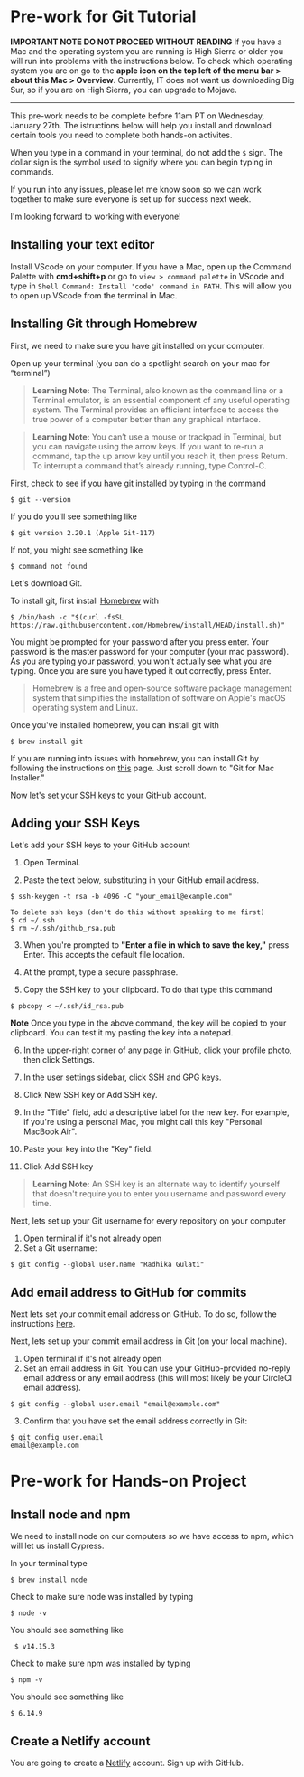 # Pre-work for Git Tutorial 

**IMPORTANT NOTE DO NOT PROCEED WITHOUT READING** If you have a Mac and the operating system you are running is High Sierra or older you will run into problems with the instructions below. To check which operating system you are on go to the **apple icon on the top left of the menu bar > about this Mac > Overview**. Currently, IT does not want us downloading Big Sur, so if you are on High Sierra, you can upgrade to Mojave.

---

This pre-work needs to be complete before 11am PT on Wednesday, January 27th. The istructions below will help you install and download certain tools you need to complete both hands-on activites. 

When you type in a command in your terminal, do not add the ```$``` sign. The dollar sign is the symbol used to signify where you can begin typing in commands.

If you run into any issues, please let me know soon so we can work together to make sure everyone is set up for success next week.

I'm looking forward to working with everyone!

## Installing your text editor
Install VScode on your computer. If you have a Mac, open up the Command Palette with **cmd+shift+p** or go to ```view > command palette``` in VScode and type in ```Shell Command: Install 'code' command in PATH```. This will allow you to open up VScode from the terminal in Mac.

## Installing Git through Homebrew
First, we need to make sure you have git installed on your computer.

Open up your terminal (you can do a spotlight search on your mac for “terminal”)

> **Learning Note:** The Terminal, also known as the command line or a Terminal emulator, is an essential component of any useful operating system. The Terminal provides an efficient interface to access the true power of a computer better than any graphical interface.

> **Learning Note:** You can’t use a mouse or trackpad in Terminal, but you can navigate using the arrow keys. If you want to re-run a command, tap the up arrow key until you reach it, then press Return. To interrupt a command that’s already running, type Control-C.

First, check to see if you have git installed by typing in the command 

    $ git --version

If you do you'll see something like

    $ git version 2.20.1 (Apple Git-117)

If not, you might see something like

    $ command not found

Let's download Git.

To install git, first install [Homebrew](https://brew.sh/) with 

    $ /bin/bash -c "$(curl -fsSL https://raw.githubusercontent.com/Homebrew/install/HEAD/install.sh)"

You might be prompted for your password after you press enter. Your password is the master password for your computer (your mac password). As you are typing your password, you won't actually see what you are typing. Once you are sure you have typed it out correctly, press Enter.

> Homebrew is a free and open-source software package management system that simplifies the installation of software on Apple's macOS operating system and Linux.

Once you've installed homebrew, you can install git with
    
    $ brew install git

If you are running into issues with homebrew, you can install Git by following the instructions on [this](https://www.atlassian.com/git/tutorials/install-git) page. Just scroll down to "Git for Mac Installer."

Now let's set your SSH keys to your GitHub account.

## Adding your SSH Keys
Let's add your SSH keys to your GitHub account

1. Open Terminal.

2. Paste the text below, substituting in your GitHub email address.
```
$ ssh-keygen -t rsa -b 4096 -C "your_email@example.com"
    
To delete ssh keys (don't do this without speaking to me first)
$ cd ~/.ssh
$ rm ~/.ssh/github_rsa.pub
```
3. When you're prompted to **"Enter a file in which to save the key,"** press Enter. This accepts the default file location.

4. At the prompt, type a secure passphrase.

5. Copy the SSH key to your clipboard. To do that type this command
```
$ pbcopy < ~/.ssh/id_rsa.pub
```
**Note** Once you type in the above command, the key will be copied to your clipboard. You can test it my pasting the key into a notepad.

6. In the upper-right corner of any page in GitHub, click your profile photo, then click Settings.

7. In the user settings sidebar, click SSH and GPG keys.

8. Click New SSH key or Add SSH key.

9. In the "Title" field, add a descriptive label for the new key. For example, if you're using a personal Mac, you might call this key "Personal MacBook Air".

10. Paste your key into the "Key" field.

11. Click Add SSH key

> **Learning Note:** An SSH key is an alternate way to identify yourself that doesn't require you to enter you username and password every time.

Next, lets set up your Git username for every repository on your computer

1. Open terminal if it's not already open
2. Set a Git username:
````
$ git config --global user.name "Radhika Gulati"
````
## Add email address to GitHub for commits
Next lets set your commit email address on GitHub. To do so, follow the instructions [here](https://docs.github.com/en/free-pro-team@latest/github/setting-up-and-managing-your-github-user-account/setting-your-commit-email-address#setting-your-commit-email-address-on-github).

Next, lets set up your commit email address in Git (on your local machine). 

1. Open terminal if it's not already open
2. Set an email address in Git. You can use your GitHub-provided no-reply email address or any email address (this will most likely be your CircleCI email address).
````
$ git config --global user.email "email@example.com"
````
3. Confirm that you have set the email address correctly in Git:
```
$ git config user.email
email@example.com
```

# Pre-work for Hands-on Project

<h2> Install node and npm </h2> 

We need to install node on our computers so we have access to npm, which will let us install Cypress. 

In your terminal type

    $ brew install node

Check to make sure node was installed by typing

    $ node -v

You should see something like

     $ v14.15.3

Check to make sure npm was installed by typing

    $ npm -v

You should see something like

    $ 6.14.9

<h2> Create a Netlify account </h2>

You are going to create a [Netlify](https://www.netlify.com/) account. Sign up with GitHub.


